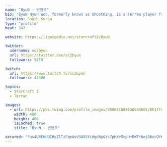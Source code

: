 ```yaml
---
name: "ByuN - 변현우"
bio: "ByuN Hyun Woo, formerly known as GhostKing, is a Terran player from South Korea, currently teamless."
location: South Korea
type: "profile"
heat: 347

website: https://liquipedia.net/starcraft2/ByuN

twitter:
  username: sc2byun
  url: https://twitter.com/sc2byun
  followers: 9210

twitch:
  url: https://www.twitch.tv/sc2byun
  followers: 44300

topics:
  - StarCraft 2
  - Terran

images:
  - url: https://pbs.twimg.com/profile_images/988681889530564608/UK1ffdqU_400x400.jpg
    width: 400
    height: 400
    isCached: true
    title: "ByuN - 변현우"

secured: "Pus4U8EHUUIHqZlTiFqeAeV3A9SYLHgdNpGtc7pHX+McpH+DWT+NmjG6ocQY6mLNhihkG4/3mLCdNZgpPLjozJ8vAcZVOwHQ7l6REVBW4Q/IPhdOxERlSX+mryes1gihJj2wJMmvP29tQXOtPplA0oy63mp+/qMFNnOV3QSkUjZKK2OI+ZfCsnTCU0WQ56k8kmK/KwRLSt0mCaGkICvZ1mm3ZmjcuZWw3dBfO4X7llfUoulYgxqvbBC5vyQUuXddN0mL5ZE0m2eq8PDH0fX76vOaKwM5l+W97Jfga30JA1qQURxbL7j/iD4UAFM3Ksh6b63bS/qd6nzFaycbq7gObtLEzVP2Uk+RVUmvYSHZN7y1bhvd7RDzg29rW0s8KRm6;12XPtSBFLHcTY7lSxHN3Cw=="
---
```



